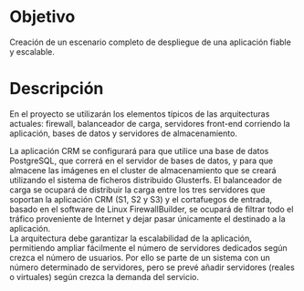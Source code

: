 # Objetivo
Creación de un escenario completo de despliegue de una aplicación fiable y escalable.

# Descripción
En el proyecto se utilizarán los elementos típicos de las arquitecturas	actuales: firewall, balanceador de carga,	servidores front-end corriendo la aplicación, bases de datos y	servidores de almacenamiento.

La aplicación CRM se configurará para que utilice una base de datos PostgreSQL, que correrá	en el servidor de bases	de datos, y para que almacene las imágenes en el cluster de almacenamiento que se creará utilizando el sistema de ficheros distribuido Glusterfs. El balanceador de carga	se ocupará de distribuir la carga entre	los tres servidores que	soportan la aplicación CRM (S1,	S2 y S3) y el cortafuegos de entrada, basado en	el software de Linux FirewallBuilder, se ocupará de filtrar todo el tráfico proveniente de Internet y dejar pasar únicamente el destinado a la aplicación.	
La arquitectura	debe garantizar la escalabilidad de la aplicación, permitiendo ampliar fácilmente el número de	servidores dedicados según crezca el número de usuarios. Por	ello se	parte de un sistema con	un número determinado de servidores, pero se prevé añadir servidores (reales o virtuales) según crezca la	demanda	del servicio.	